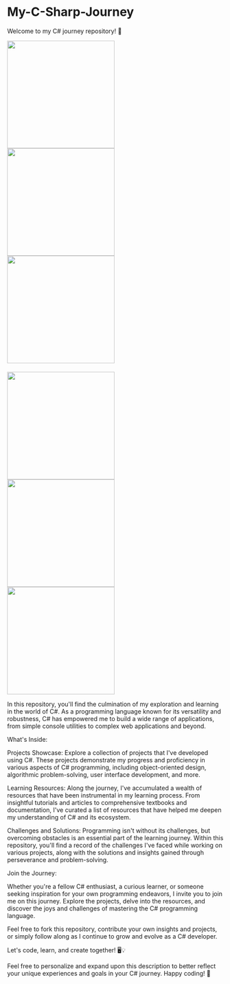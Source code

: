 # My-C-Sharp-Journey

Welcome to my C# journey repository! 🚀

<div style="display: flex; flex-wrap: wrap; justify-content: center;">
    <div style="display: flex; flex-wrap: wrap; justify-content: space-between; margin-bottom: 20px;">
        <img src="https://github.com/leirbagtwo/My-C-Sharp-Journey/assets/86273025/db5dd8e3-c75c-4b75-b2a0-593411bd8583" width="250" style="margin-right: 10px;">
        <img src="https://github.com/leirbagtwo/My-C-Sharp-Journey/assets/86273025/48c2a572-fefa-463f-852b-4ce3e393b60a" width="250" style="margin-right: 10px;">
        <img src="https://github.com/leirbagtwo/My-C-Sharp-Journey/assets/86273025/ff9f25c5-ffe6-4d05-af17-33bf166fcdf4" width="250">
    </div>
    <div style="display: flex; flex-wrap: wrap; justify-content: space-between;">
        <img src="https://github.com/leirbagtwo/My-C-Sharp-Journey/assets/86273025/1c921e7e-ecea-4f64-88bc-507f1b18fb73" width="250" style="margin-right: 10px;">
        <img src="https://github.com/leirbagtwo/My-C-Sharp-Journey/assets/86273025/298b3e84-2051-4eef-a263-f212d32a10d5" width="250" style="margin-right: 10px;">
        <img src="https://github.com/leirbagtwo/My-C-Sharp-Journey/assets/86273025/25307154-2868-40b9-8b1f-c146d2016b0f" width="250">
    </div>
</div>


In this repository, you'll find the culmination of my exploration and learning in the world of C#. As a programming language known for its versatility and robustness, C# has empowered me to build a wide range of applications, from simple console utilities to complex web applications and beyond.

What's Inside:

Projects Showcase:
Explore a collection of projects that I've developed using C#. These projects demonstrate my progress and proficiency in various aspects of C# programming, including object-oriented design, algorithmic problem-solving, user interface development, and more.

Learning Resources:
Along the journey, I've accumulated a wealth of resources that have been instrumental in my learning process. From insightful tutorials and articles to comprehensive textbooks and documentation, I've curated a list of resources that have helped me deepen my understanding of C# and its ecosystem.

Challenges and Solutions:
Programming isn't without its challenges, but overcoming obstacles is an essential part of the learning journey. Within this repository, you'll find a record of the challenges I've faced while working on various projects, along with the solutions and insights gained through perseverance and problem-solving.

Join the Journey:

Whether you're a fellow C# enthusiast, a curious learner, or someone seeking inspiration for your own programming endeavors, I invite you to join me on this journey. Explore the projects, delve into the resources, and discover the joys and challenges of mastering the C# programming language.

Feel free to fork this repository, contribute your own insights and projects, or simply follow along as I continue to grow and evolve as a C# developer.

Let's code, learn, and create together! 🖥️💡

Feel free to personalize and expand upon this description to better reflect your unique experiences and goals in your C# journey. Happy coding! 🌟



